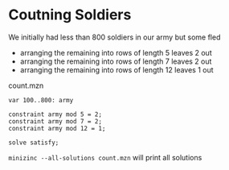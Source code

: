 # Coutning Soldiers
We initially had less than 800 soldiers in our army but some fled
* arranging the remaining into rows of length 5 leaves 2 out
* arranging the remaining into rows of length 7 leaves 2 out
* arranging the remaining into rows of length 12 leaves 1 out

count.mzn
```
var 100..800: army

constraint army mod 5 = 2;
constraint army mod 7 = 2;
constraint army mod 12 = 1;

solve satisfy;
```

`minizinc --all-solutions count.mzn` will print all solutions

